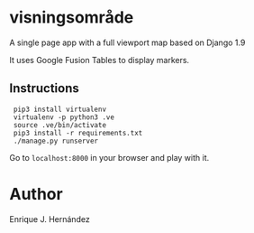 # visningsområde

A single page app with a full viewport map based on Django 1.9

It uses Google Fusion Tables to display markers.

## Instructions

     pip3 install virtualenv
     virtualenv -p python3 .ve
     source .ve/bin/activate
     pip3 install -r requirements.txt
     ./manage.py runserver

Go to `localhost:8000` in your browser and play with it.

# Author

Enrique J. Hernández
